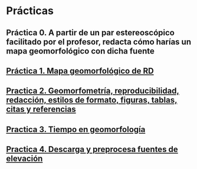 # Prácticas

## Práctica 0. A partir de un par estereoscópico facilitado por el profesor, redacta cómo harías un mapa geomorfológico con dicha fuente

## [Práctica 1. Mapa geomorfológico de RD](practica-01.md)

## [Practica 2. Geomorfometría, reproducibilidad, redacción, estilos de formato, figuras, tablas, citas y referencias](practica-02.md)

## [Practica 3. Tiempo en geomorfología](practica-03.md)

## [Practica 4. Descarga y preprocesa fuentes de elevación](practica-04.md)

<!-- ## [Practica 5. Realiza un flujo de trabajo completo de morfometría fluvial / hidrología computacional](practica-05.md) -->
